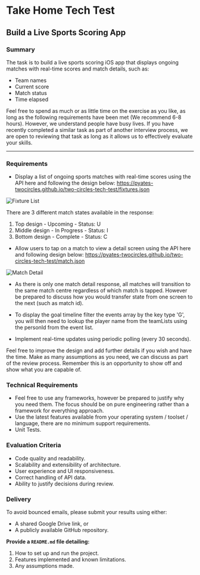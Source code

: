 # Take Home Tech Test  

## Build a Live Sports Scoring App  

### Summary  
The task is to build a live sports scoring iOS app that displays ongoing matches with real-time scores and match details, such as:  
- Team names  
- Current score  
- Match status  
- Time elapsed  

Feel free to spend as much or as little time on the exercise as you like, as long as the following requirements have been met (We recommend 6-8 hours). However, we understand people have busy lives. If you have recently completed a similar task as part of another interview process, we are open to reviewing that task as long as it allows us to effectively evaluate your skills.  

---

### Requirements  
- Display a list of ongoing sports matches with real-time scores using the API here and following the design below: https://pyates-twocircles.github.io/two-circles-tech-test/fixtures.json

![Fixture List](https://pyates-twocircles.github.io/two-circles-tech-test/fixture-list.png)

There are 3 different match states available in the response:
1. Top design - Upcoming - Status: U
2. Middle design - In Progress - Status: I
3. Bottom design - Complete - Status: C

- Allow users to tap on a match to view a detail screen using the API here and following design below: https://pyates-twocircles.github.io/two-circles-tech-test/match.json

![Match Detail](https://pyates-twocircles.github.io/two-circles-tech-test/match-detail.png)

- As there is only one match detail response, all matches will transition to the same match centre regardless of which match is tapped. However be prepared to discuss how you would transfer state from one screen to the next (such as match id).
- To display the goal timeline filter the events array by the key type 'G', you will then need to lookup the player name from the teamLists using the personId from the event list.

- Implement real-time updates using periodic polling (every 30 seconds).

Feel free to improve the design and add further details if you wish and have the time. Make as many assumptions as you need, we can discuss as part of the review process. Remember this is an opportunity to show off and show what you are capable of.

### Technical Requirements
- Feel free to use any frameworks, however be prepared to justify why you need them. The focus should be on pure engineering rather than a framework for everything approach.
- Use the latest features available from your operating system / toolset / language, there are no minimum support requirements.
- Unit Tests.

### Evaluation Criteria
- Code quality and readability.
- Scalability and extensibility of architecture.
- User experience and UI responsiveness.
- Correct handling of API data.
- Ability to justify decisions during review.

### Delivery  
To avoid bounced emails, please submit your results using either:  
- A shared Google Drive link, or  
- A publicly available GitHub repository.  

**Provide a `README.md` file detailing:**  
1. How to set up and run the project.   
2. Features implemented and known limitations.  
3. Any assumptions made.